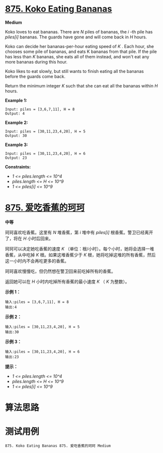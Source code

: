 # [875. Koko Eating Bananas][enTitle]

**Medium**

Koko loves to eat bananas. There are  *N*  piles of bananas, the  *i* -th pile has  *piles[i]*  bananas. The guards have gone and will come back in  *H*  hours.

Koko can decide her bananas-per-hour eating speed of  *K* . Each hour, she chooses some pile of bananas, and eats K bananas from that pile. If the pile has less than  *K*  bananas, she eats all of them instead, and won't eat any more bananas during this hour.

Koko likes to eat slowly, but still wants to finish eating all the bananas before the guards come back.

Return the minimum integer  *K*  such that she can eat all the bananas within  *H*  hours.



**Example 1:** 

```
Input: piles = [3,6,7,11], H = 8
Output: 4

```

**Example 2:** 

```
Input: piles = [30,11,23,4,20], H = 5
Output: 30

```

**Example 3:** 

```
Input: piles = [30,11,23,4,20], H = 6
Output: 23

```



**Constraints:** 

-  *1 <= piles.length <= 10^4*  
-  *piles.length <= H <= 10^9*  
-  *1 <= piles[i] <= 10^9* 


# [875. 爱吃香蕉的珂珂][cnTitle]

**中等**

珂珂喜欢吃香蕉。这里有  *N*  堆香蕉，第  *i*  堆中有  *piles[i]*  根香蕉。警卫已经离开了，将在  *H*  小时后回来。

珂珂可以决定她吃香蕉的速度  *K*  （单位：根/小时）。每个小时，她将会选择一堆香蕉，从中吃掉  *K*  根。如果这堆香蕉少于  *K*  根，她将吃掉这堆的所有香蕉，然后这一小时内不会再吃更多的香蕉。

珂珂喜欢慢慢吃，但仍然想在警卫回来前吃掉所有的香蕉。

返回她可以在  *H*  小时内吃掉所有香蕉的最小速度  *K* （ *K*  为整数）。





**示例 1：** 

```
输入:piles = [3,6,7,11], H = 8
输出:4

```

**示例 2：** 

```
输入:piles = [30,11,23,4,20], H = 5
输出:30

```

**示例 3：** 

```
输入:piles = [30,11,23,4,20], H = 6
输出:23

```



**提示：** 

-  *1 <= piles.length <= 10^4*  
-  *piles.length <= H <= 10^9*  
-  *1 <= piles[i] <= 10^9* 




# 算法思路

# 测试用例
```
875. Koko Eating Bananas 875. 爱吃香蕉的珂珂 Medium
```

[enTitle]: https://leetcode.com/problems/koko-eating-bananas/
[cnTitle]: https://leetcode-cn.com/problems/koko-eating-bananas/
